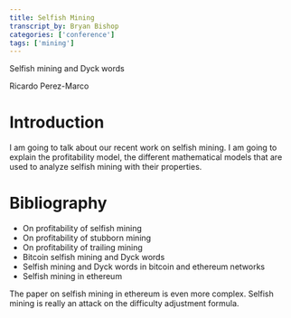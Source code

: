 ```yaml
---
title: Selfish Mining
transcript_by: Bryan Bishop
categories: ['conference']
tags: ['mining']
---
```


Selfish mining and Dyck words

Ricardo Perez-Marco

# Introduction

I am going to talk about our recent work on selfish mining. I am going to explain the profitability model, the different mathematical models that are used to analyze selfish mining with their properties.

# Bibliography

* On profitability of selfish mining
* On profitability of stubborn mining
* On profitability of trailing mining
* Bitcoin selfish mining and Dyck words
* Selfish mining and Dyck words in bitcoin and ethereum networks
* Selfish mining in ethereum

The paper on selfish mining in ethereum is even more complex. Selfish mining is really an attack on the difficulty adjustment formula.


